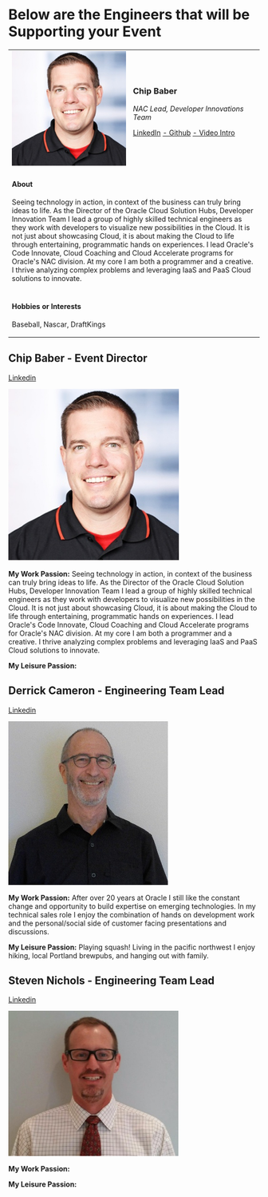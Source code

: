 # Below are the Engineers that will be Supporting your Event

<table class="hubperson"><tr>
<td class="sepicture"><img src="img/chipb.png"/></td>
<td class="setext"><p><h3>Chip Baber</h3></p>
<p><em>NAC Lead, Developer Innovations Team</em></p>
<p>
<a href="https://www.linkedin.com/in/chipbaber">LinkedIn</a>
<a href="https://github.com/chipbaber"> - Github</a>
<a href="https://"> - Video Intro</a>
</p>
</td></tr><tr><td colspan="2" class="seDetailSpace">
<h4>About</h4>
<p class="aboutText">
Seeing technology in action, in context of the business can truly bring ideas to life. As the Director of the Oracle Cloud Solution Hubs, Developer Innovation Team I lead a group of highly skilled technical engineers as they work with developers to visualize new possibilities in the Cloud. It is not just about showcasing Cloud, it is about making the Cloud to life through entertaining, programmatic hands on experiences. I lead Oracle's Code Innovate, Cloud Coaching and Cloud Accelerate programs for Oracle's NAC division. At my core I am both a programmer and a creative. I thrive analyzing complex problems and leveraging IaaS and PaaS Cloud solutions to innovate.
</p></td></tr><tr><td colspan="2" class="seDetailSpace">
<h4>Hobbies or Interests</h4>
<p>
Baseball, Nascar, DraftKings
</p></td></tr></table>

**Chip Baber - Event Director**
---
[Linkedin](https://www.linkedin.com/in/chipbaber)

![thumbnail of promo](img/chipb.png)

__My Work Passion:__  Seeing technology in action, in context of the business can truly bring ideas to life. As the Director of the Oracle Cloud Solution Hubs, Developer Innovation Team I lead a group of highly skilled technical engineers as they work with developers to visualize new possibilities in the Cloud. It is not just about showcasing Cloud, it is about making the Cloud to life through entertaining, programmatic hands on experiences. I lead Oracle's Code Innovate, Cloud Coaching and Cloud Accelerate programs for Oracle's NAC division. At my core I am both a programmer and a creative. I thrive analyzing complex problems and leveraging IaaS and PaaS Cloud solutions to innovate.

__My Leisure Passion:__  

 **Derrick Cameron - Engineering Team Lead**
---
 [Linkedin](https://www.linkedin.com/in/derrick-cameron-b96408)

![thumbnail of promo](img/derrick.png)

__My Work Passion:__  After over 20 years at Oracle I still like the constant change and opportunity to build expertise on emerging technologies. In my technical sales role I enjoy the combination of hands on development work and the personal/social side of customer facing presentations and discussions.

__My Leisure Passion:__ Playing squash!  Living in the pacific northwest I enjoy hiking, local Portland brewpubs, and hanging out with family.

 **Steven Nichols - Engineering Team Lead**
---
 [Linkedin](https://www.linkedin.com/in/steve-nichols-820b634)

![thumbnail of promo](img/steven.png)

__My Work Passion:__

__My Leisure Passion:__
